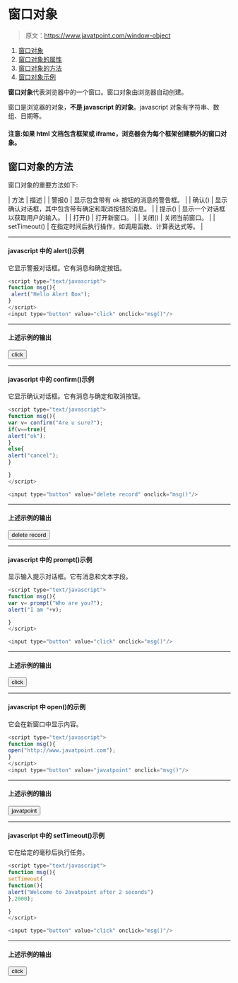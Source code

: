 # 窗口对象

> 原文：<https://www.javatpoint.com/window-object>

1.  [窗口对象](#)
2.  [窗口对象的属性](#)
3.  [窗口对象的方法](#)
4.  [窗口对象示例](#)

**窗口对象**代表浏览器中的一个窗口。窗口对象由浏览器自动创建。

窗口是浏览器的对象，**不是 javascript 的对象**。javascript 对象有字符串、数组、日期等。

#### 注意:如果 html 文档包含框架或 iframe，浏览器会为每个框架创建额外的窗口对象。

## 窗口对象的方法

窗口对象的重要方法如下:

| 方法 | 描述 |
| 警报() | 显示包含带有 ok 按钮的消息的警告框。 |
| 确认() | 显示确认对话框，其中包含带有确定和取消按钮的消息。 |
| 提示() | 显示一个对话框以获取用户的输入。 |
| 打开() | 打开新窗口。 |
| 关闭() | 关闭当前窗口。 |
| setTimeout() | 在指定时间后执行操作，如调用函数、计算表达式等。 |

* * *

#### javascript 中的 alert()示例

它显示警报对话框。它有消息和确定按钮。

```js
<script type="text/javascript">
function msg(){
 alert("Hello Alert Box");
}
</script>
<input type="button" value="click" onclick="msg()"/>

```

* * *

#### 上述示例的输出

<input type="button" value="click" onclick="msg()">

* * *

#### javascript 中的 confirm()示例

它显示确认对话框。它有消息与确定和取消按钮。

```js
<script type="text/javascript">
function msg(){
var v= confirm("Are u sure?");
if(v==true){
alert("ok");
}
else{
alert("cancel");
}

}
</script>

<input type="button" value="delete record" onclick="msg()"/>

```

* * *

#### 上述示例的输出

<input type="button" value="delete record" onclick="msg2()">

* * *

#### javascript 中的 prompt()示例

显示输入提示对话框。它有消息和文本字段。

```js
<script type="text/javascript">
function msg(){
var v= prompt("Who are you?");
alert("I am "+v);

}
</script>

<input type="button" value="click" onclick="msg()"/>

```

* * *

#### 上述示例的输出

<input type="button" value="click" onclick="msg3()">

* * *

#### javascript 中 open()的示例

它会在新窗口中显示内容。

```js
<script type="text/javascript">
function msg(){
open("http://www.javatpoint.com");
}
</script>
<input type="button" value="javatpoint" onclick="msg()"/>

```

* * *

#### 上述示例的输出

<input type="button" value="javatpoint" onclick="msg4()">

* * *

#### javascript 中的 setTimeout()示例

它在给定的毫秒后执行任务。

```js
<script type="text/javascript">
function msg(){
setTimeout(
function(){
alert("Welcome to Javatpoint after 2 seconds")
},2000);

}
</script>

<input type="button" value="click" onclick="msg()"/>

```

* * *

#### 上述示例的输出

<input type="button" value="click" onclick="msg5()">